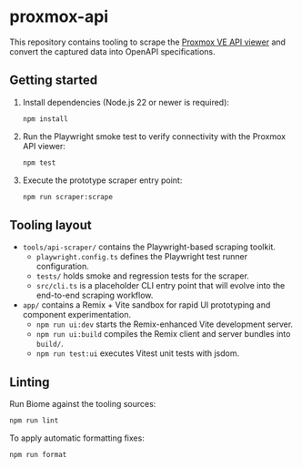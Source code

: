 # proxmox-api

This repository contains tooling to scrape the [Proxmox VE API viewer](https://pve.proxmox.com/pve-docs/api-viewer/) and convert the captured data into OpenAPI specifications.

## Getting started

1. Install dependencies (Node.js 22 or newer is required):

   ```bash
   npm install
   ```

2. Run the Playwright smoke test to verify connectivity with the Proxmox API viewer:

   ```bash
   npm test
   ```

3. Execute the prototype scraper entry point:

   ```bash
   npm run scraper:scrape
   ```

## Tooling layout

- `tools/api-scraper/` contains the Playwright-based scraping toolkit.
  - `playwright.config.ts` defines the Playwright test runner configuration.
  - `tests/` holds smoke and regression tests for the scraper.
  - `src/cli.ts` is a placeholder CLI entry point that will evolve into the end-to-end scraping workflow.
- `app/` contains a Remix + Vite sandbox for rapid UI prototyping and component experimentation.
  - `npm run ui:dev` starts the Remix-enhanced Vite development server.
  - `npm run ui:build` compiles the Remix client and server bundles into `build/`.
  - `npm run test:ui` executes Vitest unit tests with jsdom.

## Linting

Run Biome against the tooling sources:

```bash
npm run lint
```

To apply automatic formatting fixes:

```bash
npm run format
```
